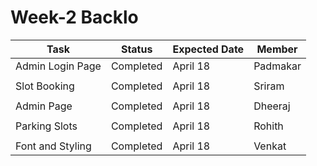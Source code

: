 # Week-2 Backlo


|Task                       |Status                         |Expected Date                |  Member         |
|---------------------------|-------------------------------|-----------------------------|-----------------|
|Admin Login Page           |Completed                      |April 18                     |Padmakar         |
|                           |                               |                             |                 |
|Slot Booking               |Completed                      |April 18                     |Sriram           |
|                           |                               |                             |                 |
|Admin Page                 |Completed                      |April 18                     |Dheeraj          |
|                           |                               |                             |                 |
|Parking Slots              |Completed                      |April 18                     |Rohith           |
|                           |                               |                             |                 |
|Font and Styling           |Completed                      |April 18                     |Venkat           | 
